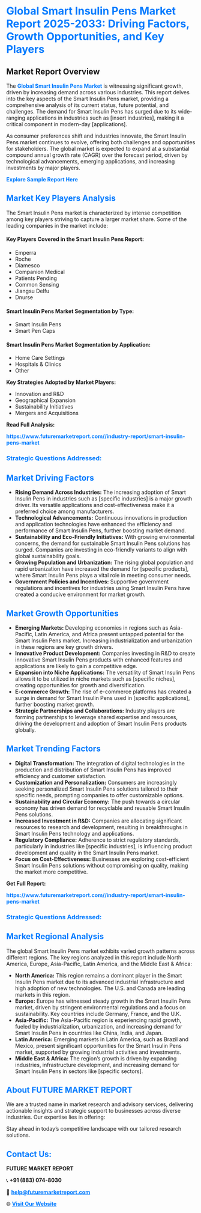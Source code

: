 <h1 style="color: #007BFF;">Global Smart Insulin Pens Market Report 2025-2033: Driving Factors, Growth Opportunities, and Key Players</h1>

<section id="overview">
<h2>Market Report Overview</h2>
<p>The <a href="https://www.futuremarketreport.com//industry-report/smart-insulin-pens-market" style="color: #007BFF; text-decoration: none;"><strong>Global Smart Insulin Pens Market</strong></a> is witnessing significant growth, driven by increasing demand across various industries. This report delves into the key aspects of the Smart Insulin Pens market, providing a comprehensive analysis of its current status, future potential, and challenges. The demand for Smart Insulin Pens has surged due to its wide-ranging applications in industries such as [insert industries], making it a critical component in modern-day [applications].</p>
<p>As consumer preferences shift and industries innovate, the Smart Insulin Pens market continues to evolve, offering both challenges and opportunities for stakeholders. The global market is expected to expand at a substantial compound annual growth rate (CAGR) over the forecast period, driven by technological advancements, emerging applications, and increasing investments by major players.</p>
</section>

<section id="overview">
<p><a href="https://www.futuremarketreport.com//request-sample/reportId=55078" style="color: #007BFF; text-decoration: none;"><strong>Explore Sample Report Here</strong></a></p>
</section>

<section id="key-players">
<h2 style="color: #007BFF;">Market Key Players Analysis</h2>
<p>The Smart Insulin Pens market is characterized by intense competition among key players striving to capture a larger market share. Some of the leading companies in the market include:</p>
<h4>Key Players Covered in the Smart Insulin Pens Report:</h4>
<ul><li>Emperra</li><li>Roche</li><li>Diamesco</li><li>Companion Medical</li><li>Patients Pending</li><li>Common Sensing</li><li>Jiangsu Delfu</li><li>Dnurse</li></ul>
<h4>Smart Insulin Pens Market Segmentation by Type:</h4>
<ul><li>Smart Insulin Pens</li><li>Smart Pen Caps</li></ul>

<h4>Smart Insulin Pens Market Segmentation by Application:</h4>
<ul><li>Home Care Settings</li><li>Hospitals &amp; Clinics</li><li>Other</li></ul>
<p><strong>Key Strategies Adopted by Market Players:</strong></p>
<ul>
<li>Innovation and R&D</li>
<li>Geographical Expansion</li>
<li>Sustainability Initiatives</li>
<li>Mergers and Acquisitions</li>
</ul>
</section>

<section>
<p><strong>Read Full Analysis: </strong></p><a href="https://www.futuremarketreport.com//industry-report/smart-insulin-pens-market" style="color: #007BFF; text-decoration: none;"><strong>https://www.futuremarketreport.com//industry-report/smart-insulin-pens-market</strong></a>
<h3 style="color: #007BFF;">Strategic Questions Addressed:</h3>
</section>

<section id="driving-factors">
<h2 style="color: #007BFF;">Market Driving Factors</h2>
<ul>
<li><strong>Rising Demand Across Industries:</strong> The increasing adoption of Smart Insulin Pens in industries such as [specific industries] is a major growth driver. Its versatile applications and cost-effectiveness make it a preferred choice among manufacturers.</li>
<li><strong>Technological Advancements:</strong> Continuous innovations in production and application technologies have enhanced the efficiency and performance of Smart Insulin Pens, further boosting market demand.</li>
<li><strong>Sustainability and Eco-Friendly Initiatives:</strong> With growing environmental concerns, the demand for sustainable Smart Insulin Pens solutions has surged. Companies are investing in eco-friendly variants to align with global sustainability goals.</li>
<li><strong>Growing Population and Urbanization:</strong> The rising global population and rapid urbanization have increased the demand for [specific products], where Smart Insulin Pens plays a vital role in meeting consumer needs.</li>
<li><strong>Government Policies and Incentives:</strong> Supportive government regulations and incentives for industries using Smart Insulin Pens have created a conducive environment for market growth.</li>
</ul>
</section>

<section id="growth-opportunities">
<h2 style="color: #007BFF;">Market Growth Opportunities</h2>
<ul>
<li><strong>Emerging Markets:</strong> Developing economies in regions such as Asia-Pacific, Latin America, and Africa present untapped potential for the Smart Insulin Pens market. Increasing industrialization and urbanization in these regions are key growth drivers.</li>
<li><strong>Innovative Product Development:</strong> Companies investing in R&D to create innovative Smart Insulin Pens products with enhanced features and applications are likely to gain a competitive edge.</li>
<li><strong>Expansion into Niche Applications:</strong> The versatility of Smart Insulin Pens allows it to be utilized in niche markets such as [specific niches], creating opportunities for growth and diversification.</li>
<li><strong>E-commerce Growth:</strong> The rise of e-commerce platforms has created a surge in demand for Smart Insulin Pens used in [specific applications], further boosting market growth.</li>
<li><strong>Strategic Partnerships and Collaborations:</strong> Industry players are forming partnerships to leverage shared expertise and resources, driving the development and adoption of Smart Insulin Pens products globally.</li>
</ul>
</section>

<section id="trending-factors">
<h2 style="color: #007BFF;">Market Trending Factors</h2>
<ul>
<li><strong>Digital Transformation:</strong> The integration of digital technologies in the production and distribution of Smart Insulin Pens has improved efficiency and customer satisfaction.</li>
<li><strong>Customization and Personalization:</strong> Consumers are increasingly seeking personalized Smart Insulin Pens solutions tailored to their specific needs, prompting companies to offer customizable options.</li>
<li><strong>Sustainability and Circular Economy:</strong> The push towards a circular economy has driven demand for recyclable and reusable Smart Insulin Pens solutions.</li>
<li><strong>Increased Investment in R&D:</strong> Companies are allocating significant resources to research and development, resulting in breakthroughs in Smart Insulin Pens technology and applications.</li>
<li><strong>Regulatory Compliance:</strong> Adherence to strict regulatory standards, particularly in industries like [specific industries], is influencing product development and quality in the Smart Insulin Pens market.</li>
<li><strong>Focus on Cost-Effectiveness:</strong> Businesses are exploring cost-efficient Smart Insulin Pens solutions without compromising on quality, making the market more competitive.</li>
</ul>
</section>

<section>
<p><strong>Get Full Report: </strong></p><a href="https://www.futuremarketreport.com//industry-report/smart-insulin-pens-market" style="color: #007BFF; text-decoration: none;"><strong>https://www.futuremarketreport.com//industry-report/smart-insulin-pens-market</strong></a>
<h3 style="color: #007BFF;">Strategic Questions Addressed:</h3>
</section>


<section id="regional-analysis">
<h2 style="color: #007BFF;">Market Regional Analysis</h2>
<p>The global Smart Insulin Pens market exhibits varied growth patterns across different regions. The key regions analyzed in this report include North America, Europe, Asia-Pacific, Latin America, and the Middle East & Africa:</p>
<ul>
<li><strong>North America:</strong> This region remains a dominant player in the Smart Insulin Pens market due to its advanced industrial infrastructure and high adoption of new technologies. The U.S. and Canada are leading markets in this region.</li>
<li><strong>Europe:</strong> Europe has witnessed steady growth in the Smart Insulin Pens market, driven by stringent environmental regulations and a focus on sustainability. Key countries include Germany, France, and the U.K.</li>
<li><strong>Asia-Pacific:</strong> The Asia-Pacific region is experiencing rapid growth, fueled by industrialization, urbanization, and increasing demand for Smart Insulin Pens in countries like China, India, and Japan.</li>
<li><strong>Latin America:</strong> Emerging markets in Latin America, such as Brazil and Mexico, present significant opportunities for the Smart Insulin Pens market, supported by growing industrial activities and investments.</li>
<li><strong>Middle East & Africa:</strong> The region’s growth is driven by expanding industries, infrastructure development, and increasing demand for Smart Insulin Pens in sectors like [specific sectors].</li>
</ul>
</section>

<footer>
<h2 style="color: #007BFF;">About FUTURE MARKET REPORT</h2>
<p>We are a trusted name in market research and advisory services, delivering actionable insights and strategic support to businesses across diverse industries. Our expertise lies in offering:</p>

<p>Stay ahead in today’s competitive landscape with our tailored research solutions.</p>

<h2 style="color: #007BFF;">Contact Us:</h2>
<p><strong>FUTURE MARKET REPORT</strong></p>
<p>📞 <strong>+91 (883) 074-8030</strong></p>
<p>📧 <strong><a href="mailto:help@futuremarketreport.com" style="color: #007BFF;">help@futuremarketreport.com</a></strong></p>
<p>🌐 <strong><a href="https://www.futuremarketreport.com/" style="color: #007BFF;">Visit Our Website</a></strong></p>
</footer>